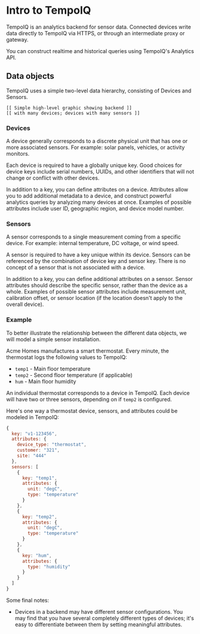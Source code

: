 # Intro to TempoIQ

TempoIQ is an analytics backend for sensor data. Connected devices write data directly to TempoIQ via HTTPS, or through an intermediate proxy or gateway.

You can construct realtime and historical queries using TempoIQ's Analytics API.


## Data objects

TempoIQ uses a simple two-level data hierarchy, consisting of Devices and Sensors.

    [[ Simple high-level graphic showing backend ]]
    [[ with many devices; devices with many sensors ]]

### Devices

A device generally corresponds to a discrete physical unit that has one or more associated sensors. For example: solar panels, vehicles, or activity monitors.

Each device is required to have a globally unique key. Good choices for device keys include serial numbers, UUIDs, and other identifiers that will not change or conflict with other devices.

In addition to a key, you can define attributes on a device. Attributes allow you to add additional metadata to a device, and construct powerful analytics queries by analyzing many devices at once. Examples of possible attributes include user ID, geographic region, and device model number.


### Sensors

A sensor corresponds to a single measurement coming from a specific device. For example: internal temperature, DC voltage, or wind speed.

A sensor is required to have a key unique within its device. Sensors can be referenced by the combination of device key and sensor key. There is no concept of a sensor that is not associated with a device.

In addition to a key, you can define additional attributes on a sensor. Sensor attributes should describe the specific sensor, rather than the device as a whole. Examples of possible sensor attributes include measurement unit, calibration offset, or sensor location (if the location doesn't apply to the overall device).

### Example

To better illustrate the relationship between the different data objects, we will model a simple sensor installation.

Acme Homes manufactures a smart thermostat. Every minute, the thermostat logs the following values to TempoIQ:

- `temp1` - Main floor temperature
- `temp2` - Second floor temperature (if applicable)
- `hum` - Main floor humidity

An individual thermostat corresponds to a device in TempoIQ. Each device will have two or three sensors, depending on if `temp2` is configured.

Here's one way a thermostat device, sensors, and attributes could be modeled in TempoIQ:

```javascript
{
  key: "v1-123456",
  attributes: {
    device_type: "thermostat",
    customer: "321",
    site: "444"
  },
  sensors: [
    {
      key: "temp1",
      attributes: {
        unit: "degC",
        type: "temperature"
      }
    },
    {
      key: "temp2",
      attributes: {
        unit: "degC",
        type: "temperature"
      }
    },
    {
      key: "hum",
      attributes: {
        type: "humidity"
      }
    }
  ]
}
```

Some final notes:
* Devices in a backend may have different sensor configurations. You may find that you have several completely different types of devices; it's easy to differentiate between them by setting meaningful attributes.

